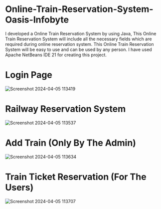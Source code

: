 # Online-Train-Reservation-System-Oasis-Infobyte
I developed a Online Train Reservation System by using Java, This Online Train Reservation System will include all the necessary fields which are required during online reservation system. This Online Train Reservation System will be easy to use and can be used by any person. I have used Apache NetBeans IDE 21 for creating this project.

# Login Page
![Screenshot 2024-04-05 113419](https://github.com/Dhrubojyot/Online-Train-Reservation-System-Oasis-Infobyte/assets/108850678/d6a855ba-45dc-41c8-b9ff-58bfb36c3ab6)

# Railway Reservation System
![Screenshot 2024-04-05 113537](https://github.com/Dhrubojyot/Online-Train-Reservation-System-Oasis-Infobyte/assets/108850678/ea956a7f-2c3b-4995-b03d-cb4e450a6eff)

# Add Train (Only By The Admin)
![Screenshot 2024-04-05 113634](https://github.com/Dhrubojyot/Online-Train-Reservation-System-Oasis-Infobyte/assets/108850678/23c1d80e-6ce4-400f-8c0b-26d7e8e3a72a)

# Train Ticket Reservation (For The Users)
![Screenshot 2024-04-05 113707](https://github.com/Dhrubojyot/Online-Train-Reservation-System-Oasis-Infobyte/assets/108850678/ec2175c1-7271-432d-aecc-78c47b118f79)



